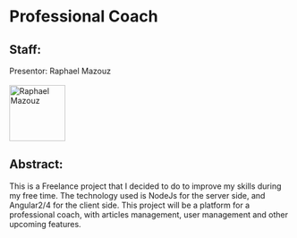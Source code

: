 # Professional Coach

## Staff:
Presentor: Raphael Mazouz<br><br>
<a href="https://github.com/raphym">
<img src="https://avatars2.githubusercontent.com/u/17546494?v=3&s=460" alt="Raphael Mazouz" width="100" height="100"></a>

## Abstract:

This is a Freelance project that I decided to do to improve my skills during my free time.
The technology used is NodeJs for the server side, and Angular2/4 for the client side.
This project will be a platform for a professional coach, with articles management, user management and other upcoming features.

